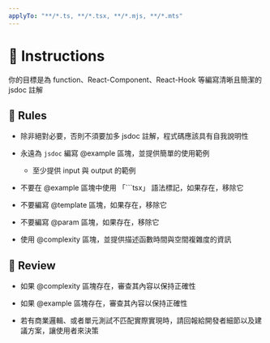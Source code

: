 ```yaml
---
applyTo: "**/*.ts, **/*.tsx, **/*.mjs, **/*.mts"
---
```


# 💬 Instructions

你的目標是為 function、React-Component、React-Hook 等編寫清晰且簡潔的 jsdoc 註解

## 🫡 Rules

- 除非絕對必要，否則不須要加多 jsdoc 註解，程式碼應該具有自我說明性

- 永遠為 `jsdoc` 編寫 @example 區塊，並提供簡單的使用範例

  - 至少提供 input 與 output 的範例

- 不要在 @example 區塊中使用 「```tsx」 語法標記，如果存在，移除它

- 不要編寫 @template 區塊，如果存在，移除它

- 不要編寫 @param 區塊，如果存在，移除它

- 使用 @complexity 區塊，並提供描述函數時間與空間複雜度的資訊

## 👀 Review

- 如果 @complexity 區塊存在，審查其內容以保持正確性

- 如果 @example 區塊存在，審查其內容以保持正確性

- 若有商業邏輯、或者單元測試不匹配實際實現時，請回報給開發者細節以及建議方案，讓使用者來決策
